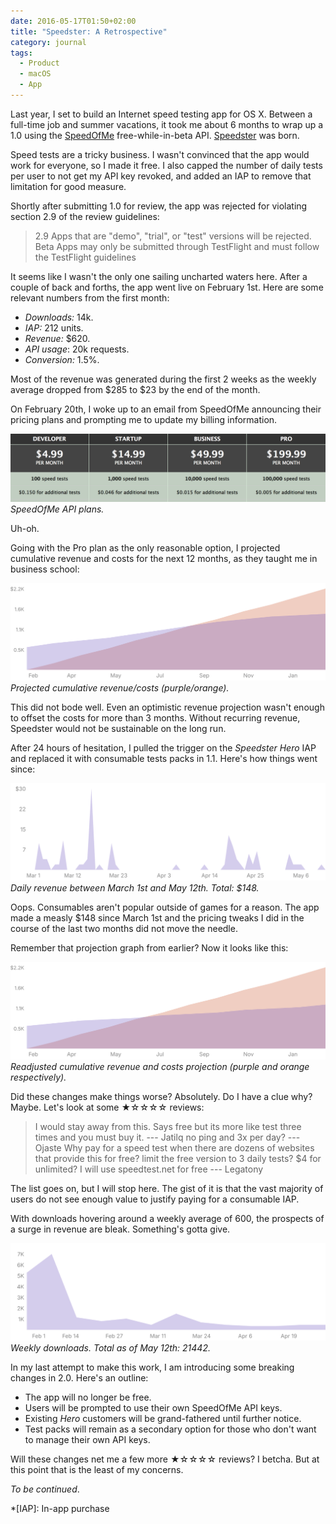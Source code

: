```yaml
---
date: 2016-05-17T01:50+02:00
title: "Speedster: A Retrospective"
category: journal
tags:
  - Product
  - macOS
  - App
---
```


Last year, I set to build an Internet speed testing app for OS X. Between a full-time job and summer vacations, it took me about 6 months to wrap up a 1.0 using the [SpeedOfMe] free-while-in-beta API. [Speedster] was born.

Speed tests are a tricky business. I wasn't convinced that the app would work for everyone, so I made it free. I also capped the number of daily tests per user to not get my API key revoked, and added an IAP to remove that limitation for good measure.

Shortly after submitting 1.0 for review, the app was rejected for violating section 2.9 of the review guidelines:

> 2.9 Apps that are "demo", "trial", or "test" versions will be rejected. Beta Apps may only be submitted through TestFlight and must follow the TestFlight guidelines

It seems like I wasn't the only one sailing uncharted waters here. After a couple of back and forths, the app went live on February 1st. Here are some relevant numbers from the first month:

- *Downloads:* 14k.
- *IAP:* 212 units.
- *Revenue:* $620.
- *API usage*: 20k requests.
- *Conversion:* 1.5%.

Most of the revenue was generated during the first 2 weeks as the weekly average dropped from $285 to $23 by the end of the month.

On February 20th, I woke up to an email from SpeedOfMe announcing their pricing plans and prompting me to update my billing information.

![SpeedOfMe Pricing](speedofme-plans.png) _SpeedOfMe API plans._

Uh-oh.

Going with the Pro plan as the only reasonable option, I projected cumulative revenue and costs for the next 12 months, as they taught me in business school:

![[Chart] Cumulative Revenue Projection](cumulative-costs-sales.svg) _Projected cumulative revenue/costs (purple/orange)._

This did not bode well. Even an optimistic revenue projection wasn't enough to offset the costs for more than 3 months. Without recurring revenue, Speedster would not be sustainable on the long run.

After 24 hours of hesitation, I pulled the trigger on the *Speedster Hero* IAP and replaced it with consumable tests packs in 1.1. Here's how things went since:

![[Chart] Daily Sales](march-may-sales.svg) _Daily revenue between March 1st and May 12th. Total: $148._

Oops. Consumables aren't popular outside of games for a reason. The app made a measly $148 since March 1st and the pricing tweaks I did in the course of the last two months did not move the needle.

Remember that projection graph from earlier? Now it looks like this:

![[Chart] Readjusted Cumulative Revenue/Cost Projection](sales-adjusted-cumulative-costs-sales.svg) _Readjusted cumulative revenue and costs projection (purple and orange respectively)._

Did these changes make things worse? Absolutely. Do I have a clue why? Maybe. Let's look at some ★☆☆☆☆ reviews:

> I would stay away from this. Says free but its more like test three times and you must buy it. --- Jatilq
> no ping and 3x per day? --- Ojaste
> Why pay for a speed test when there are dozens of websites that provide this for free? limit the free version to 3 daily tests? $4 for unlimited? I will use speedtest.net for free --- Legatony

The list goes on, but I will stop here. The gist of it is that the vast majority of users do not see enough value to justify paying for a consumable IAP.

With downloads hovering around a weekly average of 600, the prospects of a surge in revenue are bleak. Something's gotta give.

![[Chart] Weekly Downloads](weekly-downloads.svg) _Weekly downloads. Total as of May 12th: 21442._

In my last attempt to make this work, I am introducing some breaking changes in 2.0. Here's an outline:

- The app will no longer be free.
- Users will be prompted to use their own SpeedOfMe API keys.
- Existing *Hero* customers will be grand-fathered until further notice.
- Test packs will remain as a secondary option for those who don't want to manage their own API keys.

Will these changes net me a few more ★☆☆☆☆ reviews? I betcha. But at this point that is the least of my concerns.

*To be continued*.

*[IAP]: In-app purchase

[SpeedOfMe]: http://speedof.me
[Speedster]: https://speedsterapp.com

